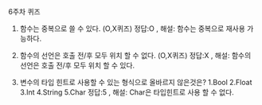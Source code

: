 6주차 퀴즈

1. 함수는 중복으로 쓸 수 있다. (O,X퀴즈)
   정답:O , 해설: 함수는 중복으로 재사용 가능하다.

2. 함수의 선언은 호출 전/후 모두 위치 할 수 없다. (O,X퀴즈)
   정답:X , 해설: 함수의 선언은 호출 전/후 모두 위치 할 수 있다.

3. 변수의 타입 힌트로 사용할 수 있는 형식으로 올바르지 않은것은?
   1.Bool 2.Float 3.Int 4.String 5.Char
   정답:5 , 해설: Char은 타입힌트로 사용 할 수 없다.
